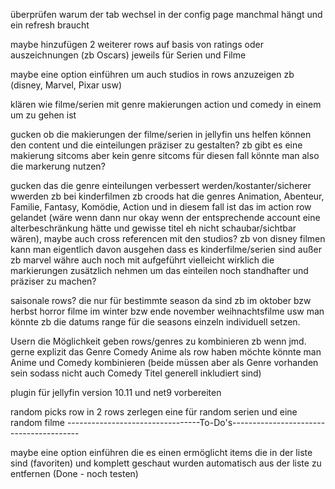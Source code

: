 überprüfen warum der tab wechsel in der config page manchmal hängt und ein refresh braucht

maybe hinzufügen 2 weiterer rows auf basis von ratings oder auszeichnungen (zb Oscars) jeweils für Serien und Filme



maybe eine option einführen um auch studios in rows anzuzeigen zb (disney, Marvel, Pixar usw)

klären wie filme/serien mit genre makierungen action und comedy in einem um zu gehen ist

gucken ob die makierungen der filme/serien in jellyfin uns helfen können den content und die einteilungen präziser zu gestalten? zb gibt es eine makierung sitcoms aber kein genre sitcoms für diesen fall könnte man also die markerung nutzen?

gucken das die genre einteilungen verbessert werden/kostanter/sicherer wwerden zb bei kinderfilmen zb croods hat die genres Animation, Abenteur, Familie, Fantasy, Komödie, Action und in diesem fall ist das im action row gelandet (wäre wenn dann nur okay wenn der entsprechende account eine alterbeschränkung hätte und gewisse titel eh nicht schaubar/sichtbar wären), maybe auch cross referencen mit den studios? zb von disney filmen kann man eigentlich davon ausgehen dass es kinderfilme/serien sind außer zb marvel währe auch noch mit aufgeführt vielleicht wirklich die markierungen zusätzlich nehmen um das einteilen noch standhafter und präziser zu machen?

saisonale rows? die nur für bestimmte season da sind zb im oktober bzw herbst horror filme im winter bzw ende november weihnachtsfilme usw man könnte zb die datums range für die seasons einzeln individuell setzen.

Usern die Möglichkeit geben rows/genres zu kombinieren zb wenn jmd. gerne explizit das Genre Comedy Anime als row haben möchte könnte man Anime und Comedy kombinieren (beide müssen aber als Genre vorhanden sein sodass nicht auch Comedy Titel generell inkludiert sind)

plugin für jellyfin version 10.11 und net9 vorbereiten

random picks row in 2 rows zerlegen eine für random serien und eine random filme
---------------------------------To-Do's----------------------------------------

maybe eine option einführen die es einen ermöglicht items die in der liste sind (favoriten) und komplett geschaut wurden automatisch aus der liste zu entfernen (Done - noch testen)